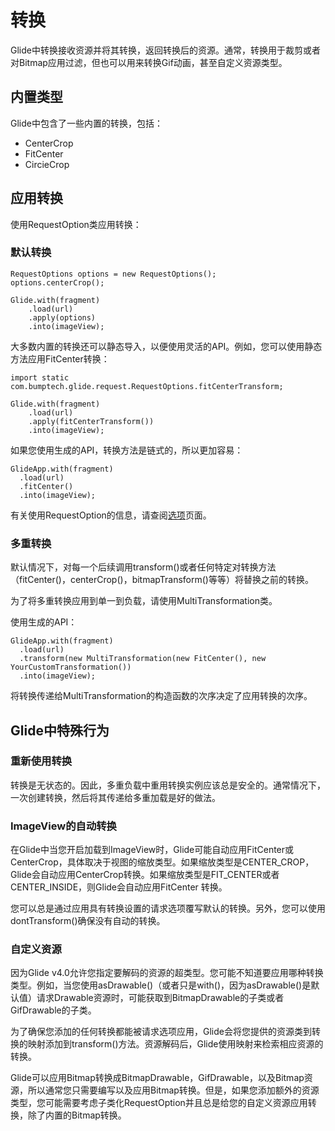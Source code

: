 # 转换

Glide中转换接收资源并将其转换，返回转换后的资源。通常，转换用于裁剪或者对Bitmap应用过滤，但也可以用来转换Gif动画，甚至自定义资源类型。

## 内置类型

Glide中包含了一些内置的转换，包括：
- CenterCrop
- FitCenter
- CircieCrop

## 应用转换

使用RequestOption类应用转换：

### 默认转换

```
RequestOptions options = new RequestOptions();
options.centerCrop();

Glide.with(fragment)
    .load(url)
    .apply(options)
    .into(imageView);
```

大多数内置的转换还可以静态导入，以便使用灵活的API。例如，您可以使用静态方法应用FitCenter转换：
```
import static com.bumptech.glide.request.RequestOptions.fitCenterTransform;

Glide.with(fragment)
    .load(url)
    .apply(fitCenterTransform())
    .into(imageView);
```

如果您使用生成的API，转换方法是链式的，所以更加容易：
```
GlideApp.with(fragment)
  .load(url)
  .fitCenter()
  .into(imageView);
```

有关使用RequestOption的信息，请查阅[选项](../docs/Options.md)页面。

### 多重转换

默认情况下，对每一个后续调用transform()或者任何特定对转换方法（fitCenter()，centerCrop()，bitmapTransform()等等）将替换之前的转换。

为了将多重转换应用到单一到负载，请使用MultiTransformation类。

使用生成的API：
```
GlideApp.with(fragment)
  .load(url)
  .transform(new MultiTransformation(new FitCenter(), new YourCustomTransformation())
  .into(imageView);
```

将转换传递给MultiTransformation的构造函数的次序决定了应用转换的次序。

## Glide中特殊行为

### 重新使用转换

转换是无状态的。因此，多重负载中重用转换实例应该总是安全的。通常情况下，一次创建转换，然后将其传递给多重加载是好的做法。

### ImageView的自动转换

在Glide中当您开启加载到ImageView时，Glide可能自动应用FitCenter或CenterCrop，具体取决于视图的缩放类型。如果缩放类型是CENTER_CROP，Glide会自动应用CenterCrop转换。如果缩放类型是FIT_CENTER或者CENTER_INSIDE，则Glide会自动应用FitCenter 转换。

您可以总是通过应用具有转换设置的请求选项覆写默认的转换。另外，您可以使用dontTransform()确保没有自动的转换。

### 自定义资源

因为Glide v4.0允许您指定要解码的资源的超类型。您可能不知道要应用哪种转换类型。例如，当您使用asDrawable()（或者只是with()，因为asDrawable()是默认值）请求Drawable资源时，可能获取到BitmapDrawable的子类或者GifDrawable的子类。

为了确保您添加的任何转换都能被请求选项应用，Glide会将您提供的资源类到转换的映射添加到transform()方法。资源解码后，Glide使用映射来检索相应资源的转换。

Glide可以应用Bitmap转换成BitmapDrawable，GifDrawable，以及Bitmap资源，所以通常您只需要编写以及应用Bitmap转换。但是，如果您添加额外的资源类型，您可能需要考虑子类化RequestOption并且总是给您的自定义资源应用转换，除了内置的Bitmap转换。